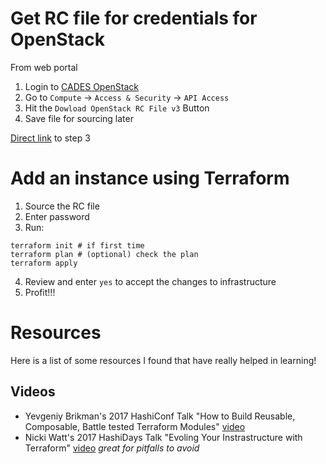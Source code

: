 # Get RC file for credentials for OpenStack

From web portal
1) Login to [CADES OpenStack]()
2) Go to `Compute` -> `Access & Security` -> `API Access`
3) Hit the `Dowload OpenStack RC File v3` Button
4) Save file for sourcing later

[Direct link](https://cloud.cades.ornl.gov/dashboard/project/access_and_security/api_access/openrc/) to step 3

# Add an instance using Terraform
1) Source the RC file
2) Enter password
3) Run:
```
terraform init # if first time
terraform plan # (optional) check the plan
terraform apply
```
4) Review and enter `yes` to accept the changes to infrastructure
5) Profit!!!

# Resources
Here is a list of some resources I found that have really helped in learning!

## Videos
 * Yevgeniy Brikman's 2017 HashiConf Talk "How to Build Reusable, Composable, Battle tested Terraform Modules" [video](https://www.youtube.com/watch?v=LVgP63BkhKQ&list=PLb4WHrYx4CZNqDHPIaXkFrezeq3GpSaT2&index=6&t=0s)
 * Nicki Watt's 2017 HashiDays Talk "Evoling Your Instrastructure with Terraform" [video](https://www.youtube.com/watch?v=wgzgVm7Sqlk&list=PLb4WHrYx4CZNqDHPIaXkFrezeq3GpSaT2&index=6) _great for pitfalls to avoid_
